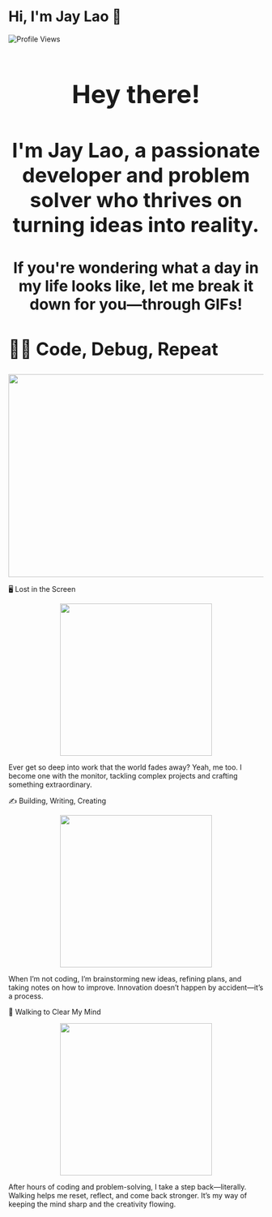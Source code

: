 # Hi, I'm Jay Lao 👋  
![Profile Views](https://komarev.com/ghpvc/?username=JayLao&color=red)

<h1 style="text-align: center; font-size: 50px; font-weight: bold;">Hey there!</h1>
<h2 style="text-align: center; font-size: 40px; font-weight: bold;">I'm Jay Lao, a passionate developer and problem solver who thrives on turning ideas into reality.</h2>
<h3 style="text-align: center; font-size: 30px; font-weight: bold;">If you're wondering what a day in my life looks like, let me break it down for you—through GIFs!</h3>

<h2 style="font-size: 35px;">👨‍💻 <b>Code, Debug, Repeat</b></h2>



<p align="center">
<img src="https://media.giphy.com/media/78XCFBGOlS6keY1Bil/giphy.gif" width="600" height="400">


🖥️ Lost in the Screen
<p align="center">
<img src="https://media.giphy.com/media/26tn33aiTi1jkl6H6/giphy.gif" width="300">
</p>  
Ever get so deep into work that the world fades away? Yeah, me too. I become one with the monitor, tackling complex projects and crafting something extraordinary.

✍️ Building, Writing, Creating
<p align="center">
<img src="https://media.giphy.com/media/l49JRQC9RNa5j35a8/giphy.gif" width="300">
</p>  
When I’m not coding, I’m brainstorming new ideas, refining plans, and taking notes on how to improve. Innovation doesn’t happen by accident—it’s a process.

🚶 Walking to Clear My Mind
<p align="center">
<img src="https://media.giphy.com/media/1zJUoEOi6OGtnzHtn5/giphy.gif" width="300">
</p>  
After hours of coding and problem-solving, I take a step back—literally. Walking helps me reset, reflect, and come back stronger. It’s my way of keeping the mind sharp and the creativity flowing.

